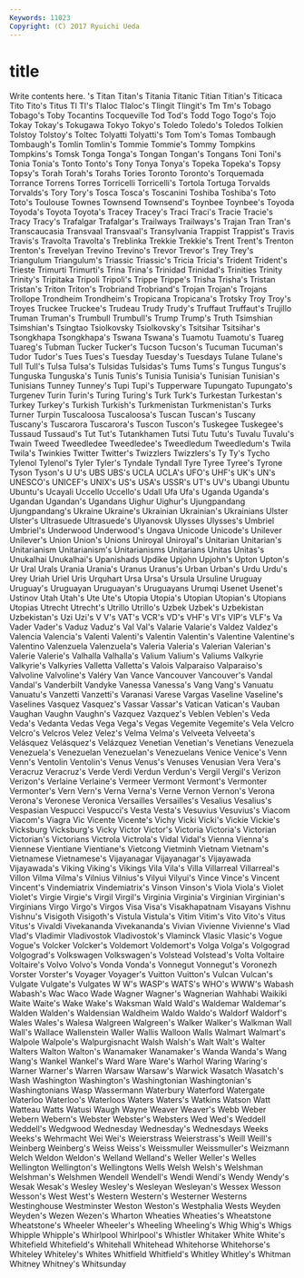 ```yaml
---
Keywords: 11023 
Copyright: (C) 2017 Ryuichi Ueda
---
```


# title

Write contents here.
's Titan Titan's Titania Titanic Titian Titian's Titicaca Tito
Tito's Titus Tl Tl's Tlaloc Tlaloc's Tlingit Tlingit's Tm Tm's
Tobago Tobago's Toby Tocantins Tocqueville Tod Tod's Todd Togo Togo's
Tojo Tokay Tokay's Tokugawa Tokyo Tokyo's Toledo Toledo's Toledos Tolkien
Tolstoy Tolstoy's Toltec Tolyatti Tolyatti's Tom Tom's Tomas Tombaugh Tombaugh's
Tomlin Tomlin's Tommie Tommie's Tommy Tompkins Tompkins's Tomsk Tonga Tonga's
Tongan Tongan's Tongans Toni Toni's Tonia Tonia's Tonto Tonto's Tony
Tonya Tonya's Topeka Topeka's Topsy Topsy's Torah Torah's Torahs Tories
Toronto Toronto's Torquemada Torrance Torrens Torres Torricelli Torricelli's Tortola Tortuga
Torvalds Torvalds's Tory Tory's Tosca Tosca's Toscanini Toshiba Toshiba's Toto
Toto's Toulouse Townes Townsend Townsend's Toynbee Toynbee's Toyoda Toyoda's Toyota
Toyota's Tracey Tracey's Traci Traci's Tracie Tracie's Tracy Tracy's Trafalgar
Trafalgar's Trailways Trailways's Trajan Tran Tran's Transcaucasia Transvaal Transvaal's Transylvania
Trappist Trappist's Travis Travis's Travolta Travolta's Treblinka Trekkie Trekkie's Trent
Trent's Trenton Trenton's Trevelyan Trevino Trevino's Trevor Trevor's Trey Trey's
Triangulum Triangulum's Triassic Triassic's Tricia Tricia's Trident Trident's Trieste Trimurti
Trimurti's Trina Trina's Trinidad Trinidad's Trinities Trinity Trinity's Tripitaka Tripoli
Tripoli's Trippe Trippe's Trisha Trisha's Tristan Tristan's Triton Triton's Trobriand
Trobriand's Trojan Trojan's Trojans Trollope Trondheim Trondheim's Tropicana Tropicana's Trotsky
Troy Troy's Troyes Truckee Truckee's Trudeau Trudy Trudy's Truffaut Truffaut's
Trujillo Truman Truman's Trumbull Trumbull's Trump Trump's Truth Tsimshian Tsimshian's
Tsingtao Tsiolkovsky Tsiolkovsky's Tsitsihar Tsitsihar's Tsongkhapa Tsongkhapa's Tswana Tswana's Tuamotu
Tuamotu's Tuareg Tuareg's Tubman Tucker Tucker's Tucson Tucson's Tucuman Tucuman's
Tudor Tudor's Tues Tues's Tuesday Tuesday's Tuesdays Tulane Tulane's Tull
Tull's Tulsa Tulsa's Tulsidas Tulsidas's Tums Tums's Tungus Tungus's Tunguska
Tunguska's Tunis Tunis's Tunisia Tunisia's Tunisian Tunisian's Tunisians Tunney Tunney's
Tupi Tupi's Tupperware Tupungato Tupungato's Turgenev Turin Turin's Turing Turing's
Turk Turk's Turkestan Turkestan's Turkey Turkey's Turkish Turkish's Turkmenistan Turkmenistan's
Turks Turner Turpin Tuscaloosa Tuscaloosa's Tuscan Tuscan's Tuscany Tuscany's Tuscarora
Tuscarora's Tuscon Tuscon's Tuskegee Tuskegee's Tussaud Tussaud's Tut Tut's Tutankhamen
Tutsi Tutu Tutu's Tuvalu Tuvalu's Twain Tweed Tweedledee Tweedledee's Tweedledum
Tweedledum's Twila Twila's Twinkies Twitter Twitter's Twizzlers Twizzlers's Ty Ty's
Tycho Tylenol Tylenol's Tyler Tyler's Tyndale Tyndall Tyre Tyree Tyree's
Tyrone Tyson Tyson's U U's UBS UBS's UCLA UCLA's UFO's
UHF's UK's UN's UNESCO's UNICEF's UNIX's US's USA's USSR's UT's
UV's Ubangi Ubuntu Ubuntu's Ucayali Uccello Uccello's Udall Ufa Ufa's
Uganda Uganda's Ugandan Ugandan's Ugandans Uighur Uighur's Ujungpandang Ujungpandang's Ukraine
Ukraine's Ukrainian Ukrainian's Ukrainians Ulster Ulster's Ultrasuede Ultrasuede's Ulyanovsk Ulysses
Ulysses's Umbriel Umbriel's Underwood Underwood's Ungava Unicode Unicode's Unilever Unilever's
Union Union's Unions Uniroyal Uniroyal's Unitarian Unitarian's Unitarianism Unitarianism's Unitarianisms
Unitarians Unitas Unitas's Unukalhai Unukalhai's Upanishads Updike Upjohn Upjohn's Upton
Upton's Ur Ural Urals Urania Urania's Uranus Uranus's Urban Urban's
Urdu Urdu's Urey Uriah Uriel Uris Urquhart Ursa Ursa's Ursula
Ursuline Uruguay Uruguay's Uruguayan Uruguayan's Uruguayans Urumqi Usenet Usenet's Ustinov
Utah Utah's Ute Ute's Utopia Utopia's Utopian Utopian's Utopians Utopias
Utrecht Utrecht's Utrillo Utrillo's Uzbek Uzbek's Uzbekistan Uzbekistan's Uzi Uzi's
V V's VAT's VCR's VD's VHF's VI's VIP's VLF's Va
Vader Vader's Vaduz Vaduz's Val Val's Valarie Valarie's Valdez Valdez's
Valencia Valencia's Valenti Valenti's Valentin Valentin's Valentine Valentine's Valentino Valenzuela
Valenzuela's Valeria Valeria's Valerian Valerian's Valerie Valerie's Valhalla Valhalla's Valium
Valium's Valiums Valkyrie Valkyrie's Valkyries Valletta Valletta's Valois Valparaiso Valparaiso's
Valvoline Valvoline's Valéry Van Vance Vancouver Vancouver's Vandal Vandal's Vanderbilt
Vandyke Vanessa Vanessa's Vang Vang's Vanuatu Vanuatu's Vanzetti Vanzetti's Varanasi
Varese Vargas Vaseline Vaseline's Vaselines Vasquez Vasquez's Vassar Vassar's Vatican
Vatican's Vauban Vaughan Vaughn Vaughn's Vazquez Vazquez's Veblen Veblen's Veda
Veda's Vedanta Vedas Vega Vega's Vegas Vegemite Vegemite's Vela Velcro
Velcro's Velcros Velez Velez's Velma Velma's Velveeta Velveeta's Velásquez Velásquez's
Velázquez Venetian Venetian's Venetians Venezuela Venezuela's Venezuelan Venezuelan's Venezuelans Venice
Venice's Venn Venn's Ventolin Ventolin's Venus Venus's Venuses Venusian Vera
Vera's Veracruz Veracruz's Verde Verdi Verdun Verdun's Vergil Vergil's Verizon
Verizon's Verlaine Verlaine's Vermeer Vermont Vermont's Vermonter Vermonter's Vern Vern's
Verna Verna's Verne Vernon Vernon's Verona Verona's Veronese Veronica Versailles
Versailles's Vesalius Vesalius's Vespasian Vespucci Vespucci's Vesta Vesta's Vesuvius Vesuvius's
Viacom Viacom's Viagra Vic Vicente Vicente's Vichy Vicki Vicki's Vickie
Vickie's Vicksburg Vicksburg's Vicky Victor Victor's Victoria Victoria's Victorian Victorian's
Victorians Victrola Victrola's Vidal Vidal's Vienna Vienna's Viennese Vientiane Vientiane's
Vietcong Vietminh Vietnam Vietnam's Vietnamese Vietnamese's Vijayanagar Vijayanagar's Vijayawada Vijayawada's
Viking Viking's Vikings Vila Vila's Villa Villarreal Villarreal's Villon Vilma
Vilma's Vilnius Vilnius's Vilyui Vilyui's Vince Vince's Vincent Vincent's Vindemiatrix
Vindemiatrix's Vinson Vinson's Viola Viola's Violet Violet's Virgie Virgie's Virgil
Virgil's Virginia Virginia's Virginian Virginian's Virginians Virgo Virgo's Virgos Visa
Visa's Visakhapatnam Visayans Vishnu Vishnu's Visigoth Visigoth's Vistula Vistula's Vitim
Vitim's Vito Vito's Vitus Vitus's Vivaldi Vivekananda Vivekananda's Vivian Vivienne
Vivienne's Vlad Vlad's Vladimir Vladivostok Vladivostok's Vlaminck Vlasic Vlasic's Vogue
Vogue's Volcker Volcker's Voldemort Voldemort's Volga Volga's Volgograd Volgograd's Volkswagen
Volkswagen's Volstead Volstead's Volta Voltaire Voltaire's Volvo Volvo's Vonda Vonda's
Vonnegut Vonnegut's Voronezh Vorster Vorster's Voyager Voyager's Vuitton Vuitton's Vulcan
Vulcan's Vulgate Vulgate's Vulgates W W's WASP's WATS's WHO's WWW's
Wabash Wabash's Wac Waco Wade Wagner Wagner's Wagnerian Wahhabi Waikiki
Waite Waite's Wake Wake's Waksman Wald Wald's Waldemar Waldemar's Walden
Walden's Waldensian Waldheim Waldo Waldo's Waldorf Waldorf's Wales Wales's Walesa
Walgreen Walgreen's Walker Walker's Walkman Wall Wall's Wallace Wallenstein Waller
Wallis Walloon Walls Walmart Walmart's Walpole Walpole's Walpurgisnacht Walsh Walsh's
Walt Walt's Walter Walters Walton Walton's Wanamaker Wanamaker's Wanda Wanda's
Wang Wang's Wankel Wankel's Ward Ware Ware's Warhol Waring Waring's
Warner Warner's Warren Warsaw Warsaw's Warwick Wasatch Wasatch's Wash Washington
Washington's Washingtonian Washingtonian's Washingtonians Wasp Wassermann Waterbury Waterford Watergate Waterloo
Waterloo's Waterloos Waters Waters's Watkins Watson Watt Watteau Watts Watusi
Waugh Wayne Weaver Weaver's Webb Weber Webern Webern's Webster Webster's
Websters Wed Wed's Weddell Weddell's Wedgwood Wednesday Wednesday's Wednesdays Weeks
Weeks's Wehrmacht Wei Wei's Weierstrass Weierstrass's Weill Weill's Weinberg Weinberg's
Weiss Weiss's Weissmuller Weissmuller's Weizmann Welch Weldon Weldon's Welland Welland's
Weller Weller's Welles Wellington Wellington's Wellingtons Wells Welsh Welsh's Welshman
Welshman's Welshmen Wendell Wendell's Wendi Wendi's Wendy Wendy's Wesak Wesak's
Wesley Wesley's Wesleyan Wesleyan's Wessex Wesson Wesson's West West's Western
Western's Westerner Westerns Westinghouse Westminster Weston Weston's Westphalia Wests Weyden
Weyden's Wezen Wezen's Wharton Wheaties Wheaties's Wheatstone Wheatstone's Wheeler Wheeler's
Wheeling Wheeling's Whig Whig's Whigs Whipple Whipple's Whirlpool Whirlpool's Whistler
Whitaker White White's Whitefield Whitefield's Whitehall Whitehead Whitehorse Whitehorse's Whiteley
Whiteley's Whites Whitfield Whitfield's Whitley Whitley's Whitman Whitney Whitney's Whitsunday
